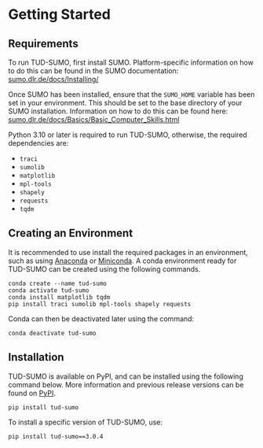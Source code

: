 # Getting Started

## Requirements

To run TUD-SUMO, first install SUMO. Platform-specific information on how to do this can be found in the SUMO documentation: [sumo.dlr.de/docs/Installing/](https://sumo.dlr.de/docs/Installing/)

Once SUMO has been installed, ensure that the `SUMO_HOME` variable has been set in your environment. This should be set to the base directory of your SUMO installation. Information on how to do this can be found here: [sumo.dlr.de/docs/Basics/Basic_Computer_Skills.html](https://sumo.dlr.de/docs/Basics/Basic_Computer_Skills.html#configuring_path_settings)

Python 3.10 or later is required to run TUD-SUMO, otherwise, the required dependencies are:

  - `traci`
  - `sumolib`
  - `matplotlib`
  - `mpl-tools`
  - `shapely`
  - `requests`
  - `tqdm`

## Creating an Environment

It is recommended to use install the required packages in an environment, such as using [Anaconda](https://docs.anaconda.com/anaconda/install/) or [Miniconda](https://docs.anaconda.com/miniconda/). A conda environment ready for TUD-SUMO can be created using the following commands.

```
conda create --name tud-sumo
conda activate tud-sumo
conda install matplotlib tqdm
pip install traci sumolib mpl-tools shapely requests
```

Conda can then be deactivated later using the command:

```
conda deactivate tud-sumo
```

## Installation

TUD-SUMO is available on PyPI, and can be installed using the following command below. More information and previous release versions can be found on [PyPI](https://pypi.org/project/tud-sumo/).

```
pip install tud-sumo
```

To install a specific version of TUD-SUMO, use:

```
pip install tud-sumo==3.0.4
```